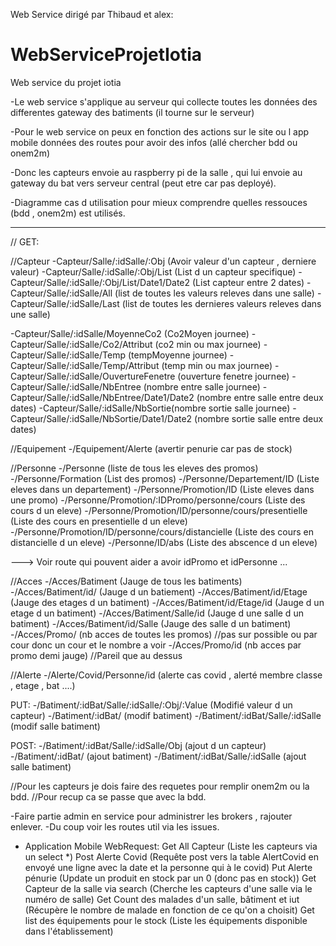 Web Service dirigé par Thibaud et alex:

# WebServiceProjetIotia
Web service du projet iotia

-Le web service s'applique au serveur qui collecte toutes les données des differentes gateway des batiments (il tourne sur le serveur)

-Pour le web service on peux en fonction des actions sur le site ou l app mobile données des routes pour avoir des infos (allé chercher bdd ou onem2m)

-Donc les capteurs envoie au raspberry pi de la salle , qui lui envoie au gateway du bat vers serveur central (peut etre car pas deployé).

-Diagramme cas d utilisation pour mieux comprendre quelles ressouces (bdd , onem2m) est utilisés.

--------------------------------------------
//
GET:

//Capteur
-Capteur/Salle/:idSalle/:Obj (Avoir valeur d'un capteur , derniere valeur)
-Capteur/Salle/:idSalle/:Obj/List (List d un capteur specifique)
-Capteur/Salle/:idSalle/:Obj/List/Date1/Date2 (List capteur entre 2 dates)
-Capteur/Salle/:idSalle/All (list de toutes les valeurs releves dans une salle)
-Capteur/Salle/:idSalle/Last (list de toutes les dernieres valeurs releves dans une salle)

-Capteur/Salle/:idSalle/MoyenneCo2 (Co2Moyen journee)
-Capteur/Salle/:idSalle/Co2/Attribut (co2 min ou max journee)
-Capteur/Salle/:idSalle/Temp (tempMoyenne journee)
-Capteur/Salle/:idSalle/Temp/Attribut (temp min ou max  journee)
-Capteur/Salle/:idSalle/OuvertureFenetre (ouverture fenetre journee)
-Capteur/Salle/:idSalle/NbEntree (nombre entre salle journee)
-Capteur/Salle/:idSalle/NbEntree/Date1/Date2 (nombre entre salle entre deux dates)
-Capteur/Salle/:idSalle/NbSortie(nombre sortie salle journee)
-Capteur/Salle/:idSalle/NbSortie/Date1/Date2 (nombre sortie salle entre deux dates)

//Equipement
-/Equipement/Alerte (avertir penurie car pas de stock)

//Personne
-/Personne (liste de tous les eleves des promos)
-/Personne/Formation (List des promos)
-/Personne/Departement/ID (Liste eleves dans un departement)
-/Personne/Promotion/ID (Liste eleves dans une promo)
-/Personne/Promotion/:IDPromo/personne/cours (Liste des cours d un eleve)
-/Personne/Promotion/ID/personne/cours/presentielle (Liste des cours en presentielle d un eleve)
-/Personne/Promotion/ID/personne/cours/distancielle (Liste des cours en distancielle d un eleve)
-/Personne/ID/abs (Liste des abscence d un eleve)

---> Voir route qui pouvent aider a avoir idPromo et idPersonne ...

//Acces
-/Acces/Batiment (Jauge de tous les batiments)
-/Acces/Batiment/id/ (Jauge d un batiement)
-/Acces/Batiment/id/Etage (Jauge des etages d un batiment)
-/Acces/Batiment/id/Etage/id (Jauge d un etage d un batiment)
-/Acces/Batiment/Salle/id (Jauge d une salle d un batiment)
-/Acces/Batiment/id/Salle (Jauge des salle d un batiment)
-/Acces/Promo/ (nb acces de toutes les promos)  //pas sur possible ou par cour donc un cour et le nombre a voir 
-/Acces/Promo/id (nb acces par promo demi jauge)  //Pareil que au dessus 

//Alerte 
-/Alerte/Covid/Personne/id (alerte cas covid , alerté membre classe , etage , bat ....)

PUT:
-/Batiment/:idBat/Salle/:idSalle/:Obj/:Value (Modifié valeur d un capteur)
-/Batiment/:idBat/ (modif batiment)
-/Batiment/:idBat/Salle/:idSalle (modif salle batiment)


POST:
-/Batiment/:idBat/Salle/:idSalle/Obj (ajout d un capteur)
-/Batiment/:idBat/ (ajout batiment)
-/Batiment/:idBat/Salle/:idSalle (ajout salle batiment)

//Pour les capteurs je dois faire des requetes pour remplir onem2m ou la bdd.
//Pour recup ca se passe que avec la bdd.


-Faire partie admin en service pour administrer les brokers , rajouter enlever.
-Du coup voir les routes util via les issues.


- Application Mobile WebRequest:
Get All Capteur (Liste les capteurs via un select *)
Post Alerte Covid (Requête post vers la table AlertCovid en envoyé une ligne avec la date et la personne qui à le covid)
Put Alerte pénurie (Update un produit en stock par un 0 (donc pas en stock))
Get Capteur de la salle via search (Cherche les capteurs d'une salle via le numéro de salle)
Get Count des malades d'un salle, bâtiment et iut (Récupère le nombre de malade en fonction de ce qu'on a choisit)
Get list des équipements pour le stock (Liste les équipements disponible dans l'établissement)
